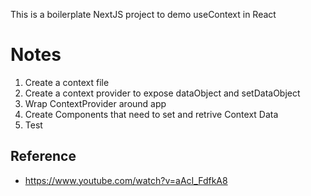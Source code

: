 This is a boilerplate NextJS project to demo useContext in React

# Notes

1. Create a context file
2. Create a context provider to expose dataObject and setDataObject
3. Wrap ContextProvider around app
4. Create Components that need to set and retrive Context Data
5. Test

## Reference

- https://www.youtube.com/watch?v=aAcI_FdfkA8
